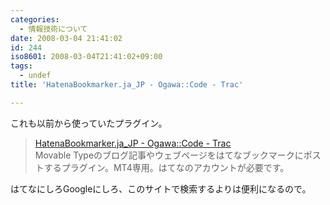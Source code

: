 ```yaml
---
categories:
  - 情報技術について
date: 2008-03-04 21:41:02
id: 244
iso8601: 2008-03-04T21:41:02+09:00
tags:
  - undef
title: 'HatenaBookmarker.ja_JP - Ogawa::Code - Trac'

---
```


これも以前から使っていたプラグイン。
<blockquote><div class="quotetitle"><a title="HatenaBookmarker.ja_JP - Ogawa::Code - Trac" href="https://github.com/ogawa/mt-plugin-HatenaBookmarker">HatenaBookmarker.ja_JP - Ogawa::Code - Trac</a></div>
Movable Typeのブログ記事やウェブページをはてなブックマークにポストするプラグイン。MT4専用。はてなのアカウントが必要です。
</blockquote>
はてなにしろGoogleにしろ、このサイトで検索するよりは便利になるので。
    	
